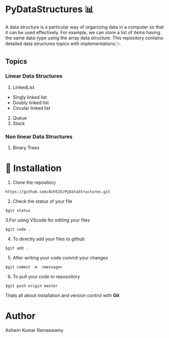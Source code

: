 # PyDataStructures 📊
A data structure is a particular way of organizing data in a computer so that it can be used effectively. 
For example, we can store a list of items having the same data-type using the array data structure. This repository contains detailed data structures topics with implementations.📉

## Topics
### Linear Data Structures
1) LinkedList
  - Singly linked list
  - Doubly linked list
  - Circular linked list
2) Queue
3) Stack

### Non linear Data Structures
1) Binary Trees

# 🚀&nbsp;Installation 
1. Clone the repository 
```
https://github.com/Ash515/PyDataStructures.git
```
2. Check the status of your file 
```
$git status
```

3.For using VScode for editing your files 
```
$git code .
```
4. To directly add your files to github
```
$git add .
```
5. After writing your code commit your changes 
```
$git commit -m  <message>
```
6. To pull your code to reposoitory
```
$git push origin master
```
Thats all about installation and version control with **Git**

# Author 
Ashwin Kumar Ramaswamy   
